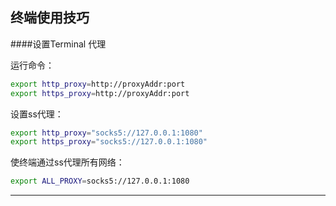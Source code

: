 ## 终端使用技巧

####设置Terminal 代理

运行命令：

 ```Bash
export http_proxy=http://proxyAddr:port
export https_proxy=http://proxyAddr:port
 ```

设置ss代理：

```Bash
export http_proxy="socks5://127.0.0.1:1080"
export https_proxy="socks5://127.0.0.1:1080"
```



使终端通过ss代理所有网络：

```Bash
export ALL_PROXY=socks5://127.0.0.1:1080
```

*****

